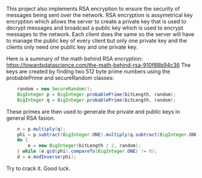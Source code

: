 This project also implements RSA encryption to ensure the security of messages being sent over the network. RSA encryption is assymetrical key encryption which allows the server to create a private key that is used to decrypt messages and broadcast a public key which is used to encrypt messages to the network. Each client does the same so the server will have to manage the public key of every client but only one private key and the clients only need one public key and one private key. 

Here is a summary of the math behind RSA encryption: https://towardsdatascience.com/the-math-behind-rsa-910f88b94c36
The keys are created by finding two 512 byte prime numbers using the probablePrime and secureRandom classes:
```java
    random = new SecureRandom();
    BigInteger p = BigInteger.probablePrime(bitLength, random);
    BigInteger q = BigInteger.probablePrime(bitLength, random);
```
These primes are then used to generate the private and public keys in general RSA fasion. 
```java
    n = p.multiply(q);
    phi = p.subtract(BigInteger.ONE).multiply(q.subtract(BigInteger.ONE));
    do {
        e = new BigInteger(bitLength / 2, random);
    } while (e.gcd(phi).compareTo(BigInteger.ONE) != 0);
    d = e.modInverse(phi);
```
Try to crack it. Good luck.